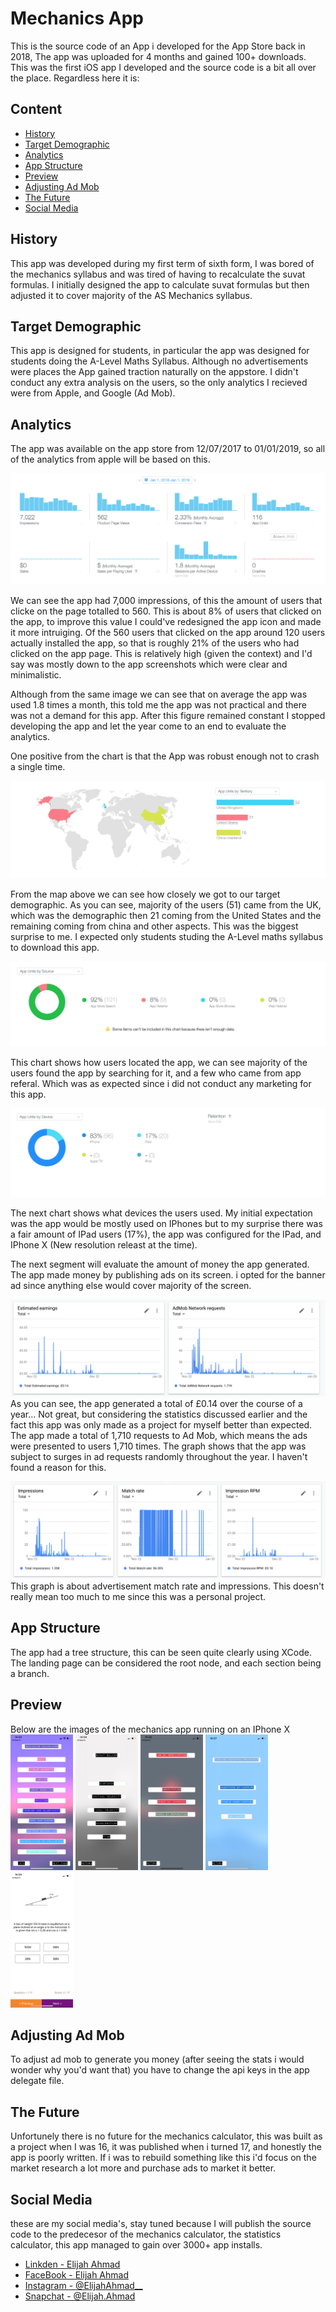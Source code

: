 # Mechanics App

This is the source code of an App i developed for the App Store back in 2018, The app was uploaded for 4 months and gained 100+ downloads. This was the first iOS app I developed and the source code is a bit all over the place. Regardless here it is:

## Content
* [History](#history)
* [Target Demographic](#target-demographic)
* [Analytics](#analytics)
* [App Structure](#app-structure)
* [Preview](#preview)
* [Adjusting Ad Mob](#adjusting-ad-mob)
* [The Future](#the-future)
* [Social Media](#social-media)

## History 
This app was developed during my first term of sixth form, I was bored of the mechanics syllabus and was tired of having to recalculate the suvat formulas. I initially designed the app to calculate suvat formulas but then adjusted it to cover majority of the AS Mechanics syllabus. 

## Target Demographic
This app is designed for students, in particular the app was designed for students doing the A-Level Maths Syllabus. Although no advertisements were places the App gained traction naturally on the appstore. I didn't conduct any extra analysis on the users, so the only analytics I recieved were from Apple, and Google (Ad Mob). 

## Analytics
The app was available on the app store from 12/07/2017 to 01/01/2019, so all of the analytics from apple will be based on this. 

![Analytic picture 1](./img/stat1.png)

We can see the app had 7,000 impressions, of this the amount of users that clicke on the page totalled to 560. This is about 
8% of users that clicked on the app, to improve this value I could've redesigned the app icon and made it more intruiging. Of the 560 users that clicked on the app around 120 users actually installed the app, so that is roughly 21% of the users who had clicked on the app page. This is relatively high (given the context) and I'd say was mostly down to the app screenshots which were clear and minimalistic. 

Although from the same image we can see that on average the app was used 1.8 times a month, this told me the app was not practical and there was not a demand for this app. After this figure remained constant I stopped developing the app and let the year come to an end to evaluate the analytics. 

One positive from the chart is that the App was robust enough not to crash a single time. 

![Analytic picture 2](./img/stat2.png)

From the map above we can see how closely we got to our target demographic. As you can see, majority of the users (51) came from the UK, which was the demographic then 21 coming from the United States and the remaining coming from china and other aspects. This was the biggest surprise to me. I expected only students studing the A-Level maths syllabus to download this app. 

![Analytic picture 3](./img/stat3.png)

This chart shows how users located the app, we can see majority of the users found the app by searching for it, and a few who came from app referal. Which was as expected since i did not conduct any marketing for this app. 

![Analytic picture 4](./img/stat4.png)

The next chart shows what devices the users used. My initial expectation was the app would be mostly used on IPhones but to my surprise there was a fair amount of IPad users (17%), the app was configured for the IPad, and IPhone X (New resolution releast at the time).

The next segment will evaluate the amount of money the app generated. The app made money by publishing ads on its screen. i opted for the banner ad since anything else would cover majority of the screen. 

![Analytic picture 5](./img/stat5.png)
As you can see, the app generated a total of £0.14 over the course of a year...
Not great, but considering the statistics discussed earlier and the fact this app was only made as a project for myself better than expected. The app made a total of 1,710 requests to Ad Mob, which means the ads were presented to users 1,710 times. The graph shows that the app was subject to surges in ad requests randomly throughout the year. I haven't found a reason for this. 

![Analytic picture 6](./img/stat6.png)
This graph is about advertisement match rate and impressions. This doesn't really mean too much to me since this was a personal project.

## App Structure 
The app had a tree structure, this can be seen quite clearly using XCode. The landing page can be considered the root node, and each section being a branch. 

## Preview 
Below are the images of the mechanics app running on an IPhone X 
<br>
<img src="./img/preview1.PNG" width="100px">
<img src="./img/preview2.PNG" width="100px">
<img src="./img/preview3.PNG" width="100px">
<img src="./img/preview4.PNG" width="100px">
<img src="./img/preview5.PNG" width="100px">


## Adjusting Ad Mob 
To adjust ad mob to generate you money (after seeing the stats i would wonder why you'd want that) you have to change the api keys in the app delegate file. 

## The Future 
Unfortunely there is no future for the mechanics calculator, this was built as a project when I was 16, it was published when i turned 17, and honestly the app is poorly written. If i was to rebuild something like this i'd focus on the market research a lot more and purchase ads to market it better.

## Social Media 
these are my social media's, stay tuned because I will publish the source code to the predecesor of the mechanics calculator, the statistics calculator, this app managed to gain over 3000+ app installs. 
- [Linkden - Elijah Ahmad](https://www.linkedin.com/in/elijah-ahmad-658a2b199/)
- [FaceBook - Elijah Ahmad](https://www.facebook.com/elijah.ahmad.71)
- [Instagram - @ElijahAhmad__](https://www.instagram.com/ElijahAhmad__)
- [Snapchat - @Elijah.Ahmad](https://www.snapchat.com/add/elijah.ahmad)

